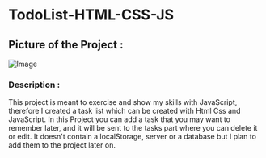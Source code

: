 # TodoList-HTML-CSS-JS

## Picture of the Project : 
  <div> <img src="https://repository-images.githubusercontent.com/577558759/76f461cd-5e4d-4390-8b56-53cd7f8075c9" alt="Image"</div>

### Description : 
  This project is meant to exercise and show my skills with JavaScript, therefore I created a task list which can be created with Html Css and JavaScript.
  In this Project you can add a task that you may want to remember later, and it will be sent to the tasks part where you can delete it or edit. It doesn't
  contain a localStorage, server or a database but I plan to add them to the project later on.
